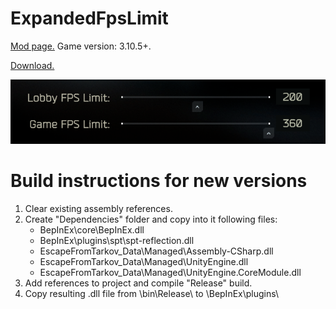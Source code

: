 # ExpandedFpsLimit
[Mod page.](https://hub.sp-tarkov.com/files/file/2750-expanded-fps-limit/) Game version: 3.10.5+.

[Download.](https://github.com/Mugnum/SPT_ExpandedFpsLimit/releases)

![alt text](https://raw.githubusercontent.com/Mugnum/SPT_ExpandedFpsLimit/refs/heads/master/Media/preview.png)

# Build instructions for new versions
1. Clear existing assembly references.
2. Create "Dependencies" folder and copy into it following files:
   - BepInEx\core\BepInEx.dll
   - BepInEx\plugins\spt\spt-reflection.dll
   - EscapeFromTarkov_Data\Managed\Assembly-CSharp.dll
   - EscapeFromTarkov_Data\Managed\UnityEngine.dll
   - EscapeFromTarkov_Data\Managed\UnityEngine.CoreModule.dll
3. Add references to project and compile "Release" build.
4. Copy resulting .dll file from \bin\Release\ to \BepInEx\plugins\

